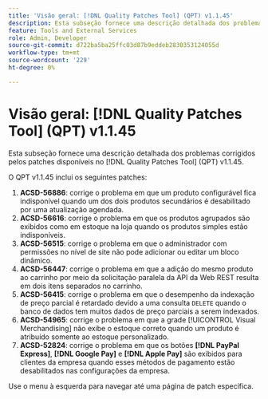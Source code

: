 ```yaml
---
title: 'Visão geral: [!DNL Quality Patches Tool] (QPT) v1.1.45'
description: Esta subseção fornece uma descrição detalhada dos problemas corrigidos pelos patches disponíveis no  [!DNL Quality Patches Tool] (QPT) v1.1.45.
feature: Tools and External Services
role: Admin, Developer
source-git-commit: d722ba5ba25ffc03d87b9eddeb2830353124055d
workflow-type: tm+mt
source-wordcount: '229'
ht-degree: 0%

---
```


# Visão geral: [!DNL Quality Patches Tool] (QPT) v1.1.45

Esta subseção fornece uma descrição detalhada dos problemas corrigidos pelos patches disponíveis no [!DNL Quality Patches Tool] (QPT) v1.1.45.

O QPT v1.1.45 inclui os seguintes patches:

1. **ACSD-56886**: corrige o problema em que um produto configurável fica indisponível quando um dos dois produtos secundários é desabilitado por uma atualização agendada.
1. **ACSD-56616**: corrige o problema em que os produtos agrupados são exibidos como em estoque na loja quando os produtos simples estão indisponíveis.
1. **ACSD-56515**: corrige o problema em que o administrador com permissões no nível de site não pode adicionar ou editar um bloco dinâmico.
1. **ACSD-56447**: corrige o problema em que a adição do mesmo produto ao carrinho por meio da solicitação paralela da API da Web REST resulta em dois itens separados no carrinho.
1. **ACSD-56415**: corrige o problema em que o desempenho da indexação de preço parcial é retardado devido a uma consulta `DELETE` quando o banco de dados tem muitos dados de preço parciais a serem indexados.
1. **ACSD-54965**: corrige o problema em que a grade [!UICONTROL Visual Merchandising] não exibe o estoque correto quando um produto é atribuído somente ao estoque personalizado.
1. **ACSD-52824**: corrige o problema em que os botões **[!DNL PayPal Express]**, **[!DNL Google Pay]** e **[!DNL Apple Pay]** são exibidos para clientes da empresa quando esses métodos de pagamento estão desabilitados nas configurações da empresa.

Use o menu à esquerda para navegar até uma página de patch específica.
